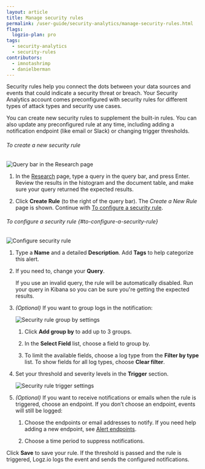 ```yaml
---
layout: article
title: Manage security rules
permalink: /user-guide/security-analytics/manage-security-rules.html
flags:
  logzio-plan: pro
tags:
  - security-analytics
  - security-rules
contributors:
  - imnotashrimp
  - danielberman
---
```


Security rules help you connect the dots between your data sources and events that could indicate a security threat or breach.
Your Security Analytics account comes preconfigured with security rules for different types of attack types and security use cases.

You can create new security rules to supplement the built-in rules.
You can also update any preconfigured rule at any time, including adding a notification endpoint (like email or Slack) or changing trigger thresholds.

###### To create a new security rule

![Query bar in the Research page]({{site.baseurl}}/images/security-analytics/security-analytics--research-query-bar.png)

1.  In the [Research](https://app.logz.io/#/dashboard/security/research) page, type a query in the query bar, and press Enter.
  Review the results in the histogram and the document table, and make sure your query returned the expected results.

2.  Click **Create Rule** (to the right of the query bar).
  The _Create a New Rule_ page is shown.
  Continue with [To configure a security rule](#to-configure-a-security-rule).


###### To configure a security rule {#to-configure-a-security-rule}

![Configure security rule]({{site.baseurl}}/images/security-analytics/security-analytics--configure-correlation-rule.png)

1.  Type a **Name** and a detailed **Description**.
  Add **Tags** to help categorize this alert.

2.  If you need to, change your **Query**.

    <div class="info-box important">
      If you use an invalid query, the rule will be automatically disabled. Run your query in Kibana so you can be sure you're getting the expected results.
    </div>

3.  _(Optional)_ If you want to group logs in the notification:

    ![Security rule group by settings]({{site.baseurl}}/images/security-analytics/security-analytics--correlation-rule-group-by.png)

    1. Click **Add group by** to add up to 3 groups.

    2. In the **Select Field** list, choose a field to group by.

    3. To limit the available fields, choose a log type from the **Filter by type** list.
      To show fields for all log types, choose **Clear filter**.

4.  Set your threshold and severity levels in the **Trigger** section.

    ![Security rule trigger settings]({{site.baseurl}}/images/security-analytics/security-analytics--correlation-rule-trigger-settings.png)

5.  _(Optional)_ If you want to receive notifications or emails when the rule is triggered, choose an endpoint.
  If you don’t choose an endpoint, events will still be logged:

    1. Choose the endpoints or email addresses to notify.
      If you need help adding a new endpoint, see [Alert endpoints]({{site.baseurl}}/user-guide/integrations/endpoints.html).

    2. Choose a time period to suppress notifications.

Click **Save** to save your rule.
If the threshold is passed and the rule is triggered, Logz.io logs the event and sends the configured notifications.